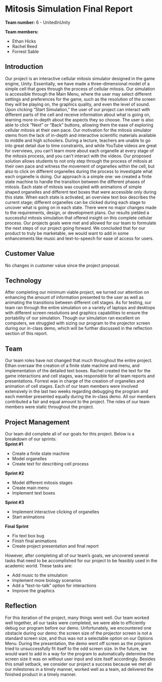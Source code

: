 # Mitosis Simulation Final Report
**Team number:** 6 - UnitedInUnity

**Team members:**
- Ethan Hicks
- Rachel Reed 
- Forrest Sable 

## Introduction
Our project is an interactive cellular mitosis simulator designed in the game engine, Unity. Essentially, we have made a three-dimensional model of a simple cell that goes through the process of cellular mitosis. Our simulation is accessible through the Main Menu, where the user may select different settings and preferences for the game, such as the resolution of the screen they will be playing on, the graphics quality, and even the level of sound. Upon clicking “Start Simulation,” the user of our project can interact with different parts of the cell and receive information about what is going on, learning more in–depth about the aspects they so choose. The user is also able to click “Next” or “Back” buttons, allowing them the ease of exploring cellular mitosis at their own pace.
Our motivation for the mitosis simulator stems from the lack of in-depth and interactive scientific materials available to middle and high schoolers. During a lecture, teachers are unable to go into great detail due to time constraints, and while YouTube videos are great for overviews, you can’t learn more about each organelle at every stage of the mitosis process, and you can’t interact with the videos. Our proposed solution allows students to not only step through the process of mitosis at their own pace and witness the movement of organelles within the cell, but also to click on different organelles during the process to investigate what each organelle is doing.
Our approach is a simple one: we created a finite state machine to handle the transition between the different phases of mitosis. Each state of mitosis was coupled with animations of simple shaped organelles and different text boxes that were accessible only during this state. When each state is activated, an overview text box describes the current stage; different organelles can be clicked during each stage to uncover what is going on in each state. 
There were no major changes made to the requirements, design, or development plans. Our results yielded a successful mitosis simulation that offered insight on this complete cellular process. Our projects goals were met and allowed for our team to formulate the next steps of our project going forward. We concluded that for our product to truly be marketable, we would want to add in some enhancements like music and text-to-speech for ease of access for users.

## Customer Value
No changes in customer value since the project proposal.

## Technology
After completing our minimum viable project, we turned our attention on enhancing the amount of information presented to the user as well as animating the transitions between different cell stages. As for testing, our team ran through the entire simulation on a variety of laptops and desktops with different screen resolutions and graphics capabilities to ensure the portability of our simulation. Though our simulation ran excellent on computers, we struggled with sizing our program to the projector screen during our in-class demo, which will be further discussed in the reflection section of this report.

## Team
Our team roles have not changed that much throughout the entire project. Ethan oversaw the creation of a finite state machine and menu, and implementation of the detailed text boxes. Rachel created the text for the game interactions and cell stages, was responsible for all team reports and presentations. Forrest was in charge of the creation of organelles and animation of cell stages. Each of our team members were involved extensively in the last two weeks regarding debugging the program and each member presented equally during the in-class demo. All our members contributed a fair and equal amount to the project. The roles of our team members were static throughout the project.

## Project Management
Our team did complete all of our goals for this project. Below is a breakdown of our sprints: <br>
**Sprint #1**
- Create a finite state machine
- Model organelles
- Create text for describing cell process <br>

**Sprint #2**
- Model different mitosis stages
- Create main menu
- Implement text boxes <br>

**Sprint #3**
-	Implement interactive clicking of organelles
-	Start animations <br>

**Final Sprint**
-	Fix text box bug
-	Finish final animations
-	Create project presentation and final report

However, after completing all of our team’s goals, we uncovered several tasks that need to be accomplished for our project to be feasibly used in the academic world. These tasks are:

-	Add music to the simulation
-	Implement more biology scenarios
-	Add a “text-to-talk” option for interactions
-	Improve the graphics

## Reflection
For this iteration of the project, many things went well. Our team worked well together, all our tasks were completed, we were able to efficiently debug our program before our demo. Unfortunately, we encountered one obstacle during our demo: the screen size of the projector screen is not a standard screen size, and thus was not a selectable option on our Options Menu. During the presentation, the demo went off screen as the program tried to unsuccessfully fit itself to the odd screen size. In the future, we would want to add in a way for the program to automatically determine the screen size it was on without user input and size itself accordingly. Besides this small setback, we consider our project a success because we met all our milestones in a timely manner, worked well as a team, ad delivered the finished product in a timely manner.
